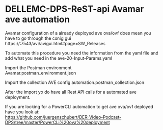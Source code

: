 # DELLEMC-DPS-ReST-api Avamar ave automation

Avamar configuration of a already deployed ave ova/ovf does mean you have to go through the conig gui
https://<ave>:7543/avi/avigui.html#page=SW_Releases  

To automate this procedure you need the information from the yaml file and add what you need in the  ave-20-Input-Params.yaml

Import the Postman environment  
Avamar.postman_environment.json  

Import the collection
AVE config automation.postman_collection.json

After the import yo do have all Rest API calls for a automated ave deployment.

If you are looking for a PowerCLI automation to get ave ova/ovf deployed have you look at:  
https://github.com/juergenschubert/DER-Video-Podcast-DPS/tree/master/PowerCLi%20ova%20deployment 

